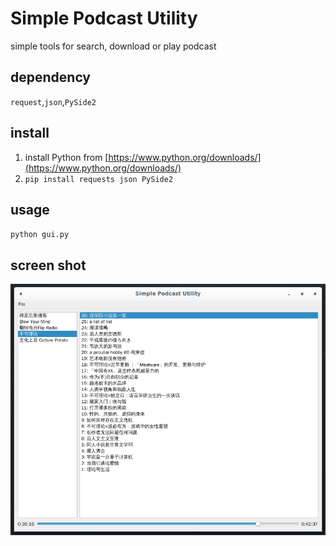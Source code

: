 # Simple Podcast Utility

simple tools for search, download or play podcast

## dependency

`request`,`json`,`PySide2` 

## install 

1. install Python from [https://www.python.org/downloads/](https://www.python.org/downloads/)
2. `pip install requests json PySide2`

## usage

`python gui.py`

## screen shot

![screenshot](pic/screenshot.png)